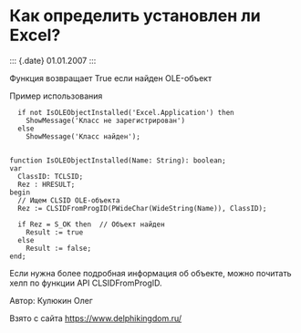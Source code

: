 Как определить установлен ли Excel?
===================================

::: {.date}
01.01.2007
:::

Функция возвращает True если найден OLE-объект

Пример использования

      if not IsOLEObjectInstalled('Excel.Application') then
        ShowMessage('Класс не зарегистрирован')
      else
        ShowMessage('Класс найден');
     
     
    function IsOLEObjectInstalled(Name: String): boolean;
    var
      ClassID: TCLSID;
      Rez : HRESULT;
    begin
      // Ищем CLSID OLE-объекта
      Rez := CLSIDFromProgID(PWideChar(WideString(Name)), ClassID);
     
      if Rez = S_OK then  // Объект найден
        Result := true
      else
        Result := false;
    end;

Если нужна более подробная информация об объекте, можно почитать хелп по
функции API CLSIDFromProgID.

Автор: Кулюкин Олег

Взято с сайта <https://www.delphikingdom.ru/>
